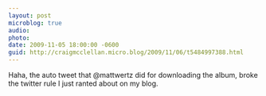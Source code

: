```yaml
---
layout: post
microblog: true
audio: 
photo: 
date: 2009-11-05 18:00:00 -0600
guid: http://craigmcclellan.micro.blog/2009/11/06/t5484997388.html
---
```

Haha, the auto tweet that @mattwertz did for downloading the album, broke the twitter rule I just ranted about on my blog.
